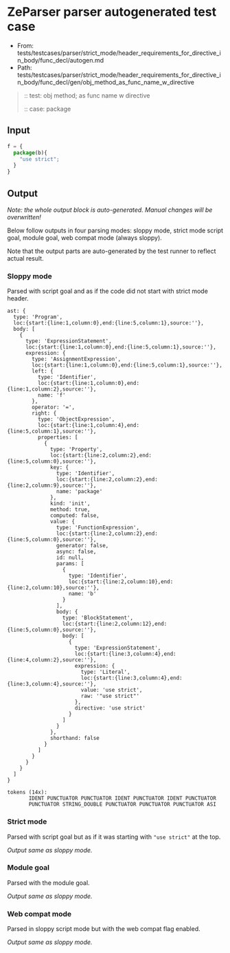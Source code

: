 # ZeParser parser autogenerated test case

- From: tests/testcases/parser/strict_mode/header_requirements_for_directive_in_body/func_decl/autogen.md
- Path: tests/testcases/parser/strict_mode/header_requirements_for_directive_in_body/func_decl/gen/obj_method_as_func_name_w_directive

> :: test: obj method; as func name w directive
>
> :: case: package

## Input


`````js
f = {
  package(b){
    "use strict"; 
  }
}
`````

## Output

_Note: the whole output block is auto-generated. Manual changes will be overwritten!_

Below follow outputs in four parsing modes: sloppy mode, strict mode script goal, module goal, web compat mode (always sloppy).

Note that the output parts are auto-generated by the test runner to reflect actual result.

### Sloppy mode

Parsed with script goal and as if the code did not start with strict mode header.

`````
ast: {
  type: 'Program',
  loc:{start:{line:1,column:0},end:{line:5,column:1},source:''},
  body: [
    {
      type: 'ExpressionStatement',
      loc:{start:{line:1,column:0},end:{line:5,column:1},source:''},
      expression: {
        type: 'AssignmentExpression',
        loc:{start:{line:1,column:0},end:{line:5,column:1},source:''},
        left: {
          type: 'Identifier',
          loc:{start:{line:1,column:0},end:{line:1,column:2},source:''},
          name: 'f'
        },
        operator: '=',
        right: {
          type: 'ObjectExpression',
          loc:{start:{line:1,column:4},end:{line:5,column:1},source:''},
          properties: [
            {
              type: 'Property',
              loc:{start:{line:2,column:2},end:{line:5,column:0},source:''},
              key: {
                type: 'Identifier',
                loc:{start:{line:2,column:2},end:{line:2,column:9},source:''},
                name: 'package'
              },
              kind: 'init',
              method: true,
              computed: false,
              value: {
                type: 'FunctionExpression',
                loc:{start:{line:2,column:2},end:{line:5,column:0},source:''},
                generator: false,
                async: false,
                id: null,
                params: [
                  {
                    type: 'Identifier',
                    loc:{start:{line:2,column:10},end:{line:2,column:10},source:''},
                    name: 'b'
                  }
                ],
                body: {
                  type: 'BlockStatement',
                  loc:{start:{line:2,column:12},end:{line:5,column:0},source:''},
                  body: [
                    {
                      type: 'ExpressionStatement',
                      loc:{start:{line:3,column:4},end:{line:4,column:2},source:''},
                      expression: {
                        type: 'Literal',
                        loc:{start:{line:3,column:4},end:{line:3,column:4},source:''},
                        value: 'use strict',
                        raw: '"use strict"'
                      },
                      directive: 'use strict'
                    }
                  ]
                }
              },
              shorthand: false
            }
          ]
        }
      }
    }
  ]
}

tokens (14x):
       IDENT PUNCTUATOR PUNCTUATOR IDENT PUNCTUATOR IDENT PUNCTUATOR
       PUNCTUATOR STRING_DOUBLE PUNCTUATOR PUNCTUATOR PUNCTUATOR ASI
`````

### Strict mode

Parsed with script goal but as if it was starting with `"use strict"` at the top.

_Output same as sloppy mode._

### Module goal

Parsed with the module goal.

_Output same as sloppy mode._

### Web compat mode

Parsed in sloppy script mode but with the web compat flag enabled.

_Output same as sloppy mode._
